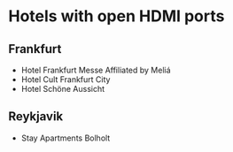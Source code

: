 # Hotels with open HDMI ports

## Frankfurt
* Hotel Frankfurt Messe Affiliated by Meliá
* Hotel Cult Frankfurt City
* Hotel Schöne Aussicht

## Reykjavik
* Stay Apartments Bolholt
